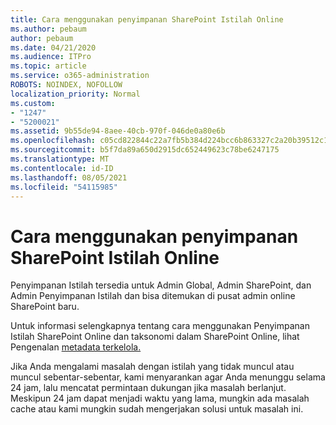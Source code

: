 ```yaml
---
title: Cara menggunakan penyimpanan SharePoint Istilah Online
ms.author: pebaum
author: pebaum
ms.date: 04/21/2020
ms.audience: ITPro
ms.topic: article
ms.service: o365-administration
ROBOTS: NOINDEX, NOFOLLOW
localization_priority: Normal
ms.custom:
- "1247"
- "5200021"
ms.assetid: 9b55de94-8aee-40cb-970f-046de0a80e6b
ms.openlocfilehash: c05cd822844c22a7fb5b384d224bcc6b863327c2a20b39512c16e0585e8951b7
ms.sourcegitcommit: b5f7da89a650d2915dc652449623c78be6247175
ms.translationtype: MT
ms.contentlocale: id-ID
ms.lasthandoff: 08/05/2021
ms.locfileid: "54115985"
---
```

# <a name="how-to-use-the-sharepoint-online-term-store"></a>Cara menggunakan penyimpanan SharePoint Istilah Online

Penyimpanan Istilah tersedia untuk Admin Global, Admin SharePoint, dan Admin Penyimpanan Istilah dan bisa ditemukan di pusat admin online SharePoint baru.
  
Untuk informasi selengkapnya tentang cara menggunakan Penyimpanan Istilah SharePoint Online dan taksonomi dalam SharePoint Online, lihat Pengenalan [metadata terkelola.](https://go.microsoft.com/fwlink/?linkid=2044674&amp;clcid=0x409)
  
Jika Anda mengalami masalah dengan istilah yang tidak muncul atau muncul sebentar-sebentar, kami menyarankan agar Anda menunggu selama 24 jam, lalu mencatat permintaan dukungan jika masalah berlanjut. Meskipun 24 jam dapat menjadi waktu yang lama, mungkin ada masalah cache atau kami mungkin sudah mengerjakan solusi untuk masalah ini.
  